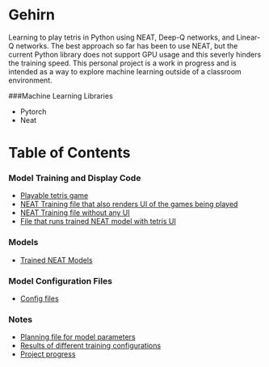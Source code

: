 # Gehirn

Learning to play tetris in Python using NEAT, Deep-Q networks, and Linear-Q networks. The best approach so far has been to use NEAT, but the current Python library does not support GPU usage and this severly hinders the training speed. This personal project is a work in progress and is intended as a way to explore machine learning outside of a classroom environment.

###Machine Learning Libraries
  - Pytorch
  - Neat

# Table of Contents
<!-- toc -->
### Model Training and Display Code [](https://github.com/NoahFrahm/Gehirn/tree/master/ml/ml_model_games)
  - [Playable tetris game](https://github.com/NoahFrahm/Gehirn/blob/master/tetris_noah.py)
  - [NEAT Training file that also renders UI of the games being played](https://github.com/NoahFrahm/Gehirn/blob/master/ml/ml_training/NEAT/displayed_NEAT_ml.py)
  - [NEAT Training file without any UI](https://github.com/NoahFrahm/Gehirn/blob/master/ml/ml_training/NEAT/tetris_NEAT_hookup.py)
  - [File that runs trained NEAT model with tetris UI](https://github.com/NoahFrahm/Gehirn/blob/master/ml/ml_training/NEAT/display_trained_model.py)
 
### Models
  - [Trained NEAT Models](https://github.com/NoahFrahm/Gehirn/tree/master/models/NEAT%20models)

### Model Configuration Files
  - [Config files](https://github.com/NoahFrahm/Gehirn/tree/master/ml/config_files)
  
### Notes
  - [Planning file for model parameters](https://github.com/NoahFrahm/Gehirn/blob/master/Notes/NEAT_model_notes.txt)
  - [Results of different training configurations](https://github.com/NoahFrahm/Gehirn/blob/master/Notes/NEAT_training_config_results.txt)
  - [Project progress](https://github.com/NoahFrahm/Gehirn/blob/master/Notes/project_progress.txt)
